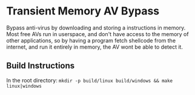 # Transient Memory AV Bypass
Bypass anti-virus by downloading and storing a instructions in memory.  Most free AVs run in userspace, and don't have access to the memory of other applications, so by having a program fetch shellcode from the internet, and run it entirely in memory, the AV wont be able to detect it. 

## Build Instructions
In the root directory: `mkdir -p build/linux build/windows && make linux|windows`